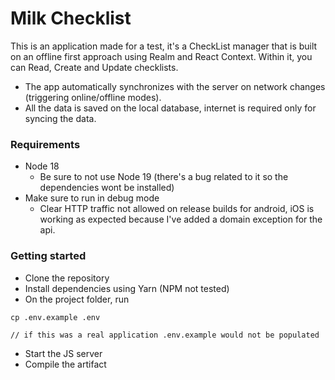 # Milk Checklist
This is an application made for a test, it's a CheckList manager that is built on an offline first approach using Realm and React Context.
Within it, you can Read, Create and Update checklists.
- The app automatically synchronizes with the server on network changes (triggering online/offline modes).
- All the data is saved on the local database, internet is required only for syncing the data.

### Requirements
- Node 18
  - Be sure to not use Node 19 (there's a bug related to it so the dependencies wont be installed)
- Make sure to run in debug mode
  - Clear HTTP traffic not allowed on release builds for android, iOS is working as expected because I've added a domain exception for the api.

### Getting started
- Clone the repository
- Install dependencies using Yarn (NPM not tested)
- On the project folder, run 
```
cp .env.example .env 

// if this was a real application .env.example would not be populated
```
- Start the JS server
- Compile the artifact

